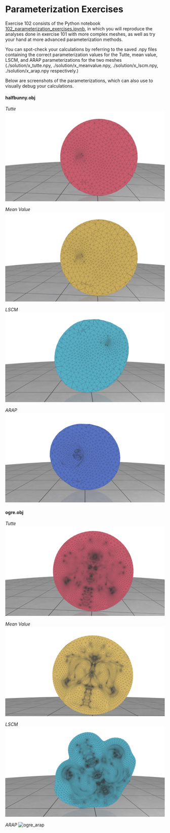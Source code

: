 # Parameterization Exercises

Exercise 102 consists of the Python notebook [102_parameterization_exercises.ipynb](102_parameterization_exercises.ipynb), in which you will reproduce the analyses done in exercise 101 with more complex meshes, as well as try your hand at more advanced parameterization methods.

You can spot-check your calculations by referring to the saved .npy files containing the correct parameterization values for the Tutte, mean value, LSCM, and ARAP parameterizations for the two meshes (./solution/x_tutte.npy, ./solution/x_meanvalue.npy, ./solution/x_lscm.npy, ./solution/x_arap.npy respectively.)

Below are screenshots of the parameterizations, which can also use to visually debug your calculations.

#### halfbunny.obj

*Tutte*
![halfbunny_lscm](./solution/halfbunny_tutte.png)

*Mean Value*
![halfbunny_meanvalue](./solution/halfbunny_meanvalue.png)

*LSCM*
![halfbunny_lscm](./solution/halfbunny_lscm.png)

*ARAP*
![ogre_arap](./solution/halfbunny_arap.png)

#### ogre.obj
*Tutte*
![ogre_lscm](./solution/ogre_tutte.png)

*Mean Value*
![ogre_meanvalue](./solution/ogre_meanvalue.png)

*LSCM*
![ogre_lscm](./solution/ogre_lscm.png)

*ARAP*
![ogre_arap](./solution/ogre_arap.png)
